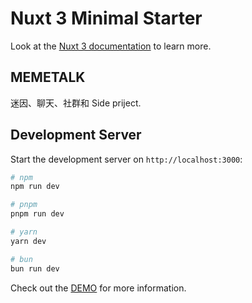 # Nuxt 3 Minimal Starter

Look at the [Nuxt 3 documentation](https://nuxt.com/docs/getting-started/introduction) to learn more.

## MEMETALK

迷因、聊天、社群和 Side priject.

## Development Server

Start the development server on `http://localhost:3000`:

```bash
# npm
npm run dev

# pnpm
pnpm run dev

# yarn
yarn dev

# bun
bun run dev
```

Check out the [DEMO](https://live2d-two.vercel.app/) for more information.
